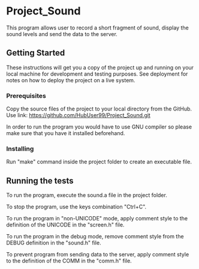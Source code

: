 # Project_Sound

This program allows user to record a short fragment of sound, display the sound levels
and send the data to the server.

## Getting Started

These instructions will get you a copy of the project up and running on your
local machine for development and testing purposes. See deployment for notes
on how to deploy the project on a live system.

### Prerequisites

Copy the source files of the project to your local directory from the GitHub.
Use link: https://github.com/HubUser99/Project_Sound.git

In order to run the program you would have to use GNU compiler so please make sure that
you have it installed beforehand.

### Installing

Run "make" command inside the project folder to create an executable file.

## Running the tests

To run the program, execute the sound.a file in the project folder.

To stop the program, use the keys combination "Ctrl+C".

To run the program in "non-UNICODE" mode, apply comment style to the definition
of the UNICODE in the "screen.h" file.

To run the program in the debug mode, remove comment style from the DEBUG definition
in the "sound.h" file.

To prevent program from sending data to the server, apply comment style to the
definition of the COMM in the "comm.h" file.

